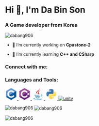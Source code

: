 <h1 align="left">Hi 👋, I'm Da Bin Son</h1>
<h3 align="left">A Game developer from Korea</h3>

<p align="left"> <img src="https://komarev.com/ghpvc/?username=dabang906&label=Profile%20views&color=0e75b6&style=flat" alt="dabang906" /> </p>

- 🔭 I’m currently working on **Cpastone-2**

- 🌱 I’m currently learning **C++ and CSharp**

<h3 align="left">Connect with me:</h3>
<p align="left">
</p>

<h3 align="left">Languages and Tools:</h3>
<p align="left"> <a href="https://www.cprogramming.com/" target="_blank" rel="noreferrer"> <img src="https://raw.githubusercontent.com/devicons/devicon/master/icons/c/c-original.svg" alt="c" width="40" height="40"/> </a> <a href="https://www.w3schools.com/cs/" target="_blank" rel="noreferrer"> <img src="https://raw.githubusercontent.com/devicons/devicon/master/icons/csharp/csharp-original.svg" alt="csharp" width="40" height="40"/> </a> <a href="https://www.java.com" target="_blank" rel="noreferrer"> <img src="https://raw.githubusercontent.com/devicons/devicon/master/icons/java/java-original.svg" alt="java" width="40" height="40"/> </a> <a href="https://www.python.org" target="_blank" rel="noreferrer"> <img src="https://raw.githubusercontent.com/devicons/devicon/master/icons/python/python-original.svg" alt="python" width="40" height="40"/> </a> <a href="https://unity.com/" target="_blank" rel="noreferrer"> <img src="https://www.vectorlogo.zone/logos/unity3d/unity3d-icon.svg" alt="unity" width="40" height="40"/> </a> </p>

<p><img align="left" src="https://github-readme-stats.vercel.app/api/top-langs?username=dabang906&show_icons=true&theme=dark&locale=en&layout=compact" alt="dabang906" /></p>

<p>&nbsp;<img align="center" src="https://github-readme-stats.vercel.app/api?username=dabang906&show_icons=true&theme=cobalt&locale=en" alt="dabang906" /></p>

<p><img align="center" src="https://github-readme-streak-stats.herokuapp.com/?user=dabang906&theme=highcontrast" alt="dabang906" /></p>
